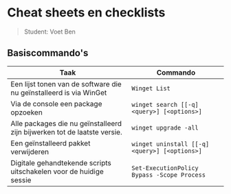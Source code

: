 # Cheat sheets en checklists

> Student: Voet Ben

## Basiscommando's

| Taak                                                                                                        | Commando                                    |
| ----------------------------------------------------------------------------------------------------------- | ------------------------------------------- |
| Een lijst tonen van de software die nu geïnstalleerd is via WinGet                                          | `Winget List` |
| Via de console een package opzoeken                                                                         | `winget search [[-q] <query>] [<options>]`                               |
| Alle packages die nu geïnstalleerd zijn bijwerken tot de laatste versie.                                    | `winget upgrade -all`  |
| Een geïnstalleerd pakket verwijderen                                                                        | `winget uninstall [[-q] <query>] [<options>]`                             |
| Digitale gehandtekende scripts uitschakelen voor de huidige sessie                       | `Set-ExecutionPolicy Bypass -Scope Process`  |
